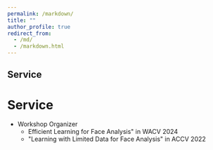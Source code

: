 ```yaml
---
permalink: /markdown/
title: ""
author_profile: true
redirect_from: 
  - /md/
  - /markdown.html
---
```



## Service

Service
======
* Workshop Organizer
  * Efficient Learning for Face Analysis" in WACV 2024
  * "Learning with Limited Data for Face Analysis" in ACCV 2022



